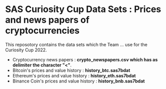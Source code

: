 # SAS Curiosity Cup Data Sets : Prices and news papers of cryptocurrencies

This reposotory contains the data sets which the Team ... use for the Curiosity Cup 2022.
+ Cryptocurrency news papers : **crypto_newspapers.csv which has as delimiter the character "<"**.
+ Bitcoin's prices and value history : **history_btc.sas7bdat**
+ Ethereum's prices and value history : **history_eth.sas7bdat**
+ Binance Coin's prices and value history : **history_bnb.sas7bdat**
